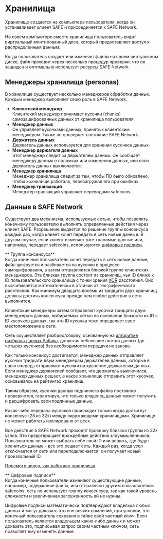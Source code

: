 # Хранилища
Хранилище создается на компьютере пользователя, когда он устанавливает клиент SAFE и присоединяется к SAFE Network.

На своем компьютере вместо хранилища пользователь видит виртуальный монтированный диск, который предоставляет доступ к распределенным данным.

Когда пользователь создает или изменяет файлы на своем виртуальном диске, файл проходит через несколько процедур проверки, что он защищен и оптимально использует ресурсы SAFE Network.

## Менеджеры хранилища (personas)
В хранилище существует несколько менеджеров обработки данных. Каждый менеджер выполняет свою роль в SAFE Network.
* **Клиентский менеджер**<br/>
Клиентский менеджер принимает кусочки (chunks) самозашифрованных данных от хранилища пользователя.
* **Менеджер данных**<br/>
Он управляет кусочками данных, принятых клиентским менеджером. Также он проверяет состояние SAFE Network.
* **Держатель данных**<br/>
Держатель данных используется для хранения кусочков данных.
* **Менеджер держателя данных**<br/>
Этот менеджер следит за держателем данных. Он сообщает менеджеру данных о поломках или изменении данных, или если держатель данных выключается.
* **Менеджер хранилища**<br/>
Менеджер хранилища следит за тем, чтобы ПО было обновлено, чтобы хранилище работало, перезагружая его при ошибках.
* **Менеджер транзакций**<br/>
Менеджер транзакций управляет переводами safecoins.

## Данные в SAFE Network

Существует два механизма, используемых сетью, чтобы позволить конечному пользователю выполнять определенные действия через клиент SAFE. Разрешение выдается по решение группы консенсуса каждый раз, когда клиент хочет передать в сеть новые данные. В другом случае, если клиент изменяет уже хранимые данные или, например, передает safecoins, используются [цифровые подписи](https://ru.wikipedia.org/wiki/%D0%AD%D0%BB%D0%B5%D0%BA%D1%82%D1%80%D0%BE%D0%BD%D0%BD%D0%B0%D1%8F_%D0%BF%D0%BE%D0%B4%D0%BF%D0%B8%D1%81%D1%8C).

** Группа консенсуса**<br/>
Когда конечный пользователь хочет передать в сеть новые данные, файл шифруется и разбивается на кусочки в процессе самошифрования, а затем отправляется близкой группе клиентских менеджеров. Эта близкая группа состоит из хранилищ, чьи ID ближе к ID пользовательского хранилища с точки зрения [XOR](https://ru.wikipedia.org/wiki/%D0%A1%D0%BB%D0%BE%D0%B6%D0%B5%D0%BD%D0%B8%D0%B5_%D0%BF%D0%BE_%D0%BC%D0%BE%D0%B4%D1%83%D0%BB%D1%8E_2) расстояния. Оно высчитывается математически в отличии от географического расстояния. Как минимум двадцать восемь из тридцати двух хранилищ должны достичь консенсуса прежде чем любое действие в сети выполнится.

Клиентские менеджеры затем отправляют кусочки тридцати двум менеджерам данных, выбираемых сетью на основании близости их ID к ID кусочков данных, так что ID кусочка тоже определяет свое местоположение в сети.

Сеть осуществляет разброс/сборку, основанную на [алгоритме разброса данных Рабина](http://people.seas.harvard.edu/~salil/rabin2011-slides/rabin2011-mitzenmacher.pdf), допуская небольшие потери данных (до четырех кусочков) без необходимости передачи их заново.

Как только консенсус достигается, менеджер данных отправляет кусочки тридцати двум менеджерам держателей данных, которые в свою очередь отправляют кусочки на хранение держателям данных. Если менеджер держателей сообщает, что держатель выключился, менеджер данных решает, в какое хранилище отправить этот кусочек, основываясь на рейтингах хранилищ.

Таким образом, кусочки данных подлинного файла постоянно проверяются, гарантируя, что только владелец данных может получить и расшифровать свои подлинные данные.

Какая-либо передача кусочков происходит только когда достигнут консенсус (28 из 32х) между окружающими хранилищами. Хранилище не может работать изолировано от всех.

Все действия в SAFE Network проходят проверку близкой группы из 32х узлов. Это предотвращает враждебные действия злоумышленников. Пользователь не может выбрать себе свой ID или решить, где будут храниться данные - все это решает сеть. Каждый раз, когда узел отключается от сети или переподключается, он получает новый произвольный ID.

[Просмотр видео, как работают хранилища](https://www.youtube.com/watch?v=txvKSeCaEP0)

** Цифровые подписи**<br/>
Когда конечные пользователи изменяют существующие данные, например, содержание файла, или отправляют другим пользователям safecoins, сеть не использует группу консенсуса, так как такой уровень сложности и увеличенная загруженность ей не нужны.

Цифровые подписи математически подтверждают владельца любых данных и могут доказать это вне всяких сомнений, при условии, что конечный пользователь сохранил в тайне свой частный ключ. Если пользователь является владельцем каких-либо данных и может доказать это, подписывая запрос своим частным ключом, сеть позволяет ему изменять данные.
